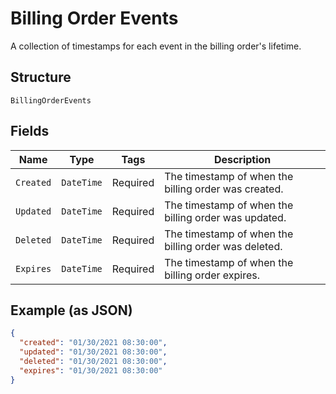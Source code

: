 
# Billing Order Events

A collection of timestamps for each event in the billing order's lifetime.

## Structure

`BillingOrderEvents`

## Fields

| Name | Type | Tags | Description |
|  --- | --- | --- | --- |
| `Created` | `DateTime` | Required | The timestamp of when the billing order was created. |
| `Updated` | `DateTime` | Required | The timestamp of when the billing order was updated. |
| `Deleted` | `DateTime` | Required | The timestamp of when the billing order was deleted. |
| `Expires` | `DateTime` | Required | The timestamp of when the billing order expires. |

## Example (as JSON)

```json
{
  "created": "01/30/2021 08:30:00",
  "updated": "01/30/2021 08:30:00",
  "deleted": "01/30/2021 08:30:00",
  "expires": "01/30/2021 08:30:00"
}
```

